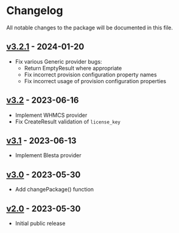 # Changelog

All notable changes to the package will be documented in this file.

## [v3.2.1](https://github.com/upmind-automation/provision-provider-software-licenses/releases/tag/v3.2.1) - 2024-01-20

- Fix various Generic provider bugs:
  - Return EmptyResult where appropriate
  - Fix incorrect provision configuration property names
  - Fix incorrect usage of provision configuration properties

## [v3.2](https://github.com/upmind-automation/provision-provider-software-licenses/releases/tag/v3.2) - 2023-06-16

- Implement WHMCS provider
- Fix CreateResult validation of `license_key`

## [v3.1](https://github.com/upmind-automation/provision-provider-software-licenses/releases/tag/v3.1) - 2023-06-13

- Implement Blesta provider

## [v3.0](https://github.com/upmind-automation/provision-provider-software-licenses/releases/tag/v3.0) - 2023-05-30

- Add changePackage() function

## [v2.0](https://github.com/upmind-automation/provision-provider-software-licenses/releases/tag/v2.0) - 2023-05-30

- Initial public release

